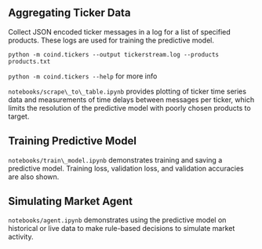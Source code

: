 ## Aggregating Ticker Data

Collect JSON encoded ticker messages in a log for a list of specified products.
These logs are used for training the predictive model.

`python -m coind.tickers --output tickerstream.log --products products.txt`

`python -m coind.tickers --help` for more info

`notebooks/scrape\_to\_table.ipynb` provides plotting of ticker time series
data and measurements of time delays between messages per ticker, which limits
the resolution of the predictive model with poorly chosen products to target.


## Training Predictive Model

`notebooks/train\_model.ipynb` demonstrates training and saving a predictive model.
Training loss, validation loss, and validation accuracies are also shown.


## Simulating Market Agent

`notebooks/agent.ipynb` demonstrates using the predictive model on historical or
live data to make rule-based decisions to simulate market activity.


